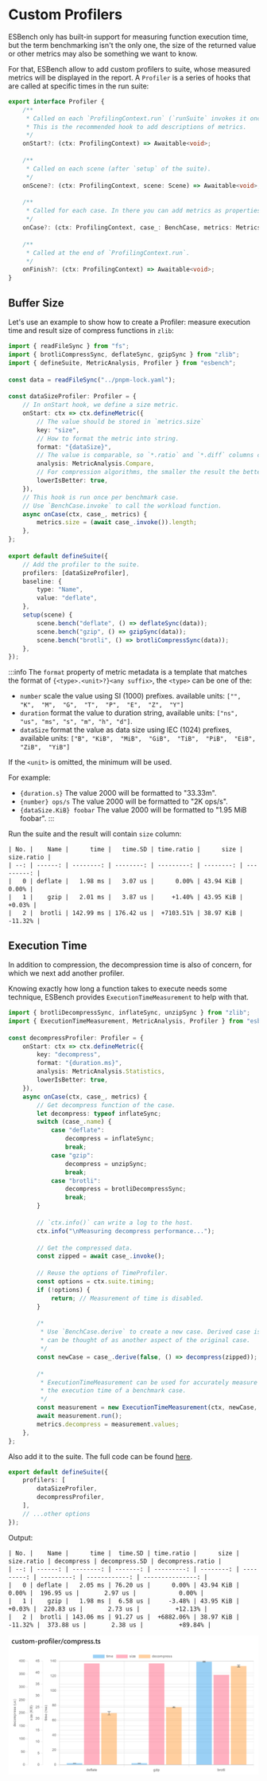 # Custom Profilers

ESBench only has built-in support for measuring function execution time, but the term benchmarking isn't the only one, the size of the returned value or other metrics may also be something we want to know.

For that, ESBench allow to add custom profilers to suite, whose measured metrics will be displayed in the report. A `Profiler` is a series of hooks that are called at specific times in the run suite:

```typescript
export interface Profiler {
	/**
	 * Called on each `ProfilingContext.run` (`runSuite` invokes it once).
	 * This is the recommended hook to add descriptions of metrics.
	 */
	onStart?: (ctx: ProfilingContext) => Awaitable<void>;

	/**
	 * Called on each scene (after `setup` of the suite).
	 */
	onScene?: (ctx: ProfilingContext, scene: Scene) => Awaitable<void>;

	/**
	 * Called for each case. In there you can add metrics as properties to `metrics`.
	 */
	onCase?: (ctx: ProfilingContext, case_: BenchCase, metrics: Metrics) => Awaitable<void>;

	/**
	 * Called at the end of `ProfilingContext.run`.
	 */
	onFinish?: (ctx: ProfilingContext) => Awaitable<void>;
}
```

## Buffer Size

Let's use an example to show how to create a Profiler: measure execution time and result size of compress functions in `zlib`: 

```typescript
import { readFileSync } from "fs";
import { brotliCompressSync, deflateSync, gzipSync } from "zlib";
import { defineSuite, MetricAnalysis, Profiler } from "esbench";

const data = readFileSync("../pnpm-lock.yaml");

const dataSizeProfiler: Profiler = {
	// In onStart hook, we define a size metric.
	onStart: ctx => ctx.defineMetric({
        // The value should be stored in `metrics.size`
		key: "size",
        // How to format the metric into string.
		format: "{dataSize}",
        // The value is comparable, so `*.ratio` and `*.diff` columns can be drived from it.
		analysis: MetricAnalysis.Compare,
        // For compression algorithms, the smaller the result the better.
		lowerIsBetter: true,
	}),
    // This hook is run once per benchmark case.
    // Use `BenchCase.invoke` to call the workload function.
	async onCase(ctx, case_, metrics) {
		metrics.size = (await case_.invoke()).length;
	},
};

export default defineSuite({
    // Add the profiler to the suite.
	profilers: [dataSizeProfiler],
	baseline: {
		type: "Name",
		value: "deflate",
	},
	setup(scene) {
		scene.bench("deflate", () => deflateSync(data));
		scene.bench("gzip", () => gzipSync(data));
		scene.bench("brotli", () => brotliCompressSync(data));
	},
});
```

:::info
The `format` property of metric metadata is a template that matches the format of `{<type>.<unit>?}<any suffix>`, the `<type>` can be one of the:

- `number` scale the value using SI (1000) prefixes. available units: `["",  "K",  "M",  "G",  "T",  "P",  "E",  "Z",  "Y"]`
- `duration` format the value to duration string, available units: `["ns", "us", "ms", "s", "m", "h", "d"]`.
- `dataSize` format the value as data size using IEC (1024) prefixes, available units: `["B", "KiB",  "MiB",  "GiB",  "TiB",  "PiB",  "EiB",  "ZiB",  "YiB"]`

If the `<unit>` is omitted, the minimum will be used.

For example:
- `{duration.s}` The value 2000 will be formatted to "33.33m".
- `{number} ops/s` The value 2000 will be formatted to "2K ops/s".
- `{dataSize.KiB} foobar` The value 2000 will be formatted to "1.95 MiB foobar".
:::

Run the suite and the result will contain `size` column:

```text
| No. |    Name |      time |   time.SD | time.ratio |      size | size.ratio |
| --: | ------: | --------: | --------: | ---------: | --------: | ---------: |
|   0 | deflate |   1.98 ms |   3.07 us |      0.00% | 43.94 KiB |      0.00% |
|   1 |    gzip |   2.01 ms |   3.87 us |     +1.40% | 43.95 KiB |     +0.03% |
|   2 |  brotli | 142.99 ms | 176.42 us |  +7103.51% | 38.97 KiB |    -11.32% |
```

## Execution Time

In addition to compression, the decompression time is also of concern, for which we next add another profiler.

Knowing exactly how long a function takes to execute needs some technique, ESBench provides `ExecutionTimeMeasurement` to help with that.

```typescript
import { brotliDecompressSync, inflateSync, unzipSync } from "zlib";
import { ExecutionTimeMeasurement, MetricAnalysis, Profiler } from "esbench";

const decompressProfiler: Profiler = {
	onStart: ctx => ctx.defineMetric({
		key: "decompress",
		format: "{duration.ms}",
		analysis: MetricAnalysis.Statistics,
		lowerIsBetter: true,
	}),
	async onCase(ctx, case_, metrics) {
		// Get decompress function of the case.
		let decompress: typeof inflateSync;
		switch (case_.name) {
			case "deflate":
				decompress = inflateSync;
				break;
			case "gzip":
				decompress = unzipSync;
				break;
			case "brotli":
				decompress = brotliDecompressSync;
				break;
		}

		// `ctx.info()` can write a log to the host.
		ctx.info("\nMeasuring decompress performance...");

		// Get the compressed data.
		const zipped = await case_.invoke();

		// Reuse the options of TimeProfiler.
		const options = ctx.suite.timing;
		if (!options) {
			return; // Measurement of time is disabled.
		}

		/*
		 * Use `BenchCase.derive` to create a new case. Derived case is
 		 * can be thought of as another aspect of the original case.
 		 */
		const newCase = case_.derive(false, () => decompress(zipped));

		/*
		 * ExecutionTimeMeasurement can be used for accurately measure
		 * the execution time of a benchmark case.
		 */
		const measurement = new ExecutionTimeMeasurement(ctx, newCase, options);
		await measurement.run();
		metrics.decompress = measurement.values;
	},
};
```

Also add it to the suite. The full code can be found [here](https://github.com/ESBenchmark/ESBench/blob/master/example/custom-profiler/compress.ts).

```typescript
export default defineSuite({
	profilers: [
		dataSizeProfiler,
		decompressProfiler,
	],
	// ...other options
});
```

Output:

```text
| No. |    Name |      time |  time.SD | time.ratio |      size | size.ratio | decompress | decompress.SD | decompress.ratio |
| --: | ------: | --------: | -------: | ---------: | --------: | ---------: | ---------: | ------------: | ---------------: |
|   0 | deflate |   2.05 ms | 76.20 us |      0.00% | 43.94 KiB |      0.00% |  196.95 us |       2.97 us |            0.00% |
|   1 |    gzip |   1.98 ms |  6.58 us |     -3.48% | 43.95 KiB |     +0.03% |  220.83 us |       2.73 us |          +12.13% |
|   2 |  brotli | 143.06 ms | 91.27 us |  +6882.06% | 38.97 KiB |    -11.32% |  373.88 us |       2.38 us |          +89.84% |
```

![HTML report](../assets/chart-metrics.webp)
